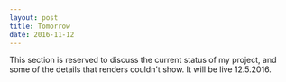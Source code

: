 ```yaml
---
layout: post
title: Tomorrow
date: 2016-11-12
---
```

This section is reserved to discuss the current status of my project, and some of the details that renders couldn't show. It will be live 12.5.2016.
